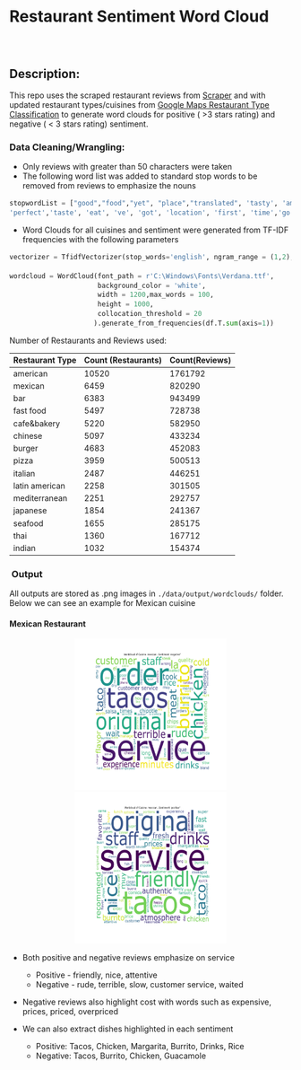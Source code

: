 Restaurant Sentiment Word Cloud
=====================================

###  

Description:
------------

This repo uses the scraped restaurant reviews from [Scraper](https://github.com/swami84/restaurant_review_scraper) and with updated restaurant types/cuisines from [Google Maps Restaurant Type Classification](https://github.com/swami84/NLP_Text-Classification) to generate word clouds for positive ( >3 stars rating) and negative ( < 3 stars  rating) sentiment.

### Data Cleaning/Wrangling:

- Only reviews with greater than 50 characters were taken
- The following word list was added to standard stop words to be removed from reviews to emphasize the nouns

```python
stopwordList = ["good","food","yet", "place","translated", 'tasty', 'amazing', 'one', 'especially', 'definitely','best', 'really','excellent', 'love', 'restaurant', 'awesome','coming','think', 'though',
'perfect','taste', 'eat', 've', 'got', 'location', 'first', 'time','go', 'back','yummy','liked','know', 'everything', 'need', 'came', 'come','loved', 'enjoy', 'well','better','make', 'sure', 'want','try', 'meal','thing', 'much', 'll', 'say','even','probably', 'must', 'tasted', 'visit', 'wow','ask','never', 're', 'd', 'ask', 'asked','went', 'visit', 'person', 'people', 'absolutely','look', 'looked','friend', 'wife','went','made', 'ok','ate', 'eating', 'eat','wasn', 'didn', 'm', 'way','left','use','actually', "google", 'great', 'delicious', 'like' , 'lot', 'still', 'thank','won', 'nothing','see','gave', 'guy', 'cook', 'last', 'top', 'used','enjoyed', 'least', 'little', 'thought', 'guess','tried','return', 'tried','told','tell','point','okay', 'instead', 'ordering', 'anything','every', 'seem','something', 'husband', 'leave', 'right', 'second', 'call', 'served','couldn','waiter', 'waitress','bad', 'give', 'awful','disappoint', 'disappointing','usually', 'pretty','awful','let','sorry','said', 'maybe', 'someone', 'table', 'dont', 'done', 'table','worst', 'attitude','plate', 'maybe','server', 'wanted','unfortunately', 'horrible', 'menu', 'open', 'two','things', 'around', 'inside','another', 'item', 'bit', 'called', 'everyone', 'given', 'walked', 'understand', 'us','seems', 'find','put', 'alway','disappointed', 'u', 'put', 'literally', 'going' , 'ordered', 'like', 'either','brought', 'feel', 'serve', 'saw', 'time','honestly', 'friends']  + rest_types
```

- Word Clouds for all cuisines and sentiment were generated from TF-IDF frequencies with the following parameters 

```python
vectorizer = TfidfVectorizer(stop_words='english', ngram_range = (1,2), min_df = .01)

wordcloud = WordCloud(font_path = r'C:\Windows\Fonts\Verdana.ttf',
                      background_color = 'white',
                      width = 1200,max_words = 100,
                      height = 1000,
                      collocation_threshold = 20           
                     ).generate_from_frequencies(df.T.sum(axis=1))
```

Number of Restaurants and Reviews used:

| Restaurant Type | Count (Restaurants) | Count(Reviews) |
| --------------- | ------------------- | -------------- |
| american        | 10520               | 1761792        |
| mexican         | 6459                | 820290         |
| bar             | 6383                | 943499         |
| fast food       | 5497                | 728738         |
| cafe&bakery     | 5220                | 582950         |
| chinese         | 5097                | 433234         |
| burger          | 4683                | 452083         |
| pizza           | 3959                | 500513         |
| italian         | 2487                | 446251         |
| latin american  | 2258                | 301505         |
| mediterranean   | 2251                | 292757         |
| japanese        | 1854                | 241367         |
| seafood         | 1655                | 285175         |
| thai            | 1360                | 167712         |
| indian          | 1032                | 154374         |

###  Output

All outputs are stored as .png images in `./data/output/wordclouds/` folder. Below we can see an example for Mexican cuisine

#### Mexican Restaurant

<p align="center">
    <img src="https://github.com/swami84/restaurant_sentiment_word_cloud/raw/master/data/output/wordclouds/mexican/mexican_negative.png#Negative Sentiment" height="270" width="270"/>
    <img src="https://raw.githubusercontent.com/swami84/restaurant_sentiment_word_cloud/master/data/output/wordclouds/mexican/mexican_positive.png#Positive Sentiment" height="270" width="270"/>
</p>

- Both positive and negative reviews emphasize on service

  - Positive - friendly, nice, attentive
  - Negative - rude, terrible, slow,  customer service, waited

- Negative reviews also highlight cost with words such as expensive, prices, priced, overpriced

- We can also extract dishes highlighted in each sentiment

  - Positive: Tacos, Chicken, Margarita, Burrito, Drinks, Rice
  - Negative: Tacos, Burrito, Chicken, Guacamole

  

  




